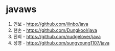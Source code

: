 # javaws
1. 인보 - https://github.com/iiinbo/java
2. 현손 - https://github.com/Dungkool/java
3. 진희 - https://github.com/nudgelover/java
4. 성영 - https://github.com/sungyoung1107/java
